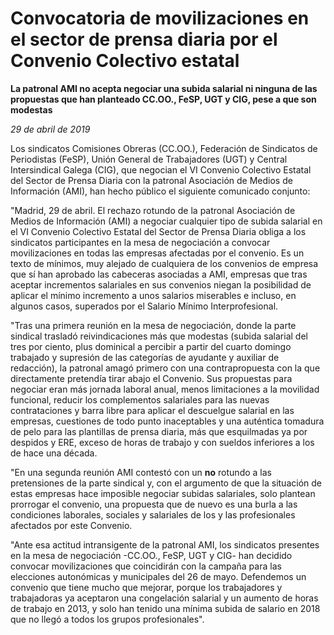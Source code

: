# Convocatoria de movilizaciones en el sector de prensa diaria por el Convenio Colectivo estatal

**La patronal AMI no acepta negociar una subida salarial ni ninguna de las propuestas que han planteado CC.OO., FeSP, UGT y CIG, pese a que son modestas**

*29 de abril de 2019*

Los sindicatos Comisiones Obreras (CC.OO.), Federación de Sindicatos de Periodistas (FeSP), Unión General de Trabajadores (UGT) y Central Intersindical Galega (CIG), que negocian el VI Convenio Colectivo Estatal del Sector de Prensa Diaria con la patronal Asociación de Medios de Información (AMI), han hecho público el siguiente comunicado conjunto:

"Madrid, 29 de abril. El rechazo rotundo de la patronal Asociación de Medios de Información (AMI) a negociar cualquier tipo de subida salarial en el VI Convenio Colectivo Estatal del Sector de Prensa Diaria obliga a los sindicatos participantes en la mesa de negociación a convocar movilizaciones en todas las empresas afectadas por el convenio. Es un texto de mínimos, muy alejado de cualquiera de los convenios de empresa que sí han aprobado las cabeceras asociadas a AMI, empresas que tras aceptar incrementos salariales en sus convenios niegan la posibilidad de aplicar el mínimo incremento a unos salarios miserables e incluso, en algunos casos, superados por el Salario Mínimo Interprofesional.

"Tras una primera reunión en la mesa de negociación, donde la parte sindical trasladó reivindicaciones más que modestas (subida salarial del tres por ciento, plus dominical a percibir a partir del cuarto domingo trabajado y supresión de las categorías de ayudante y auxiliar de redacción), la patronal amagó primero con una contrapropuesta con la que directamente pretendía tirar abajo el Convenio. Sus propuestas para negociar eran más jornada laboral anual, menos limitaciones a la movilidad funcional, reducir los complementos salariales para las nuevas contrataciones y barra libre para aplicar el descuelgue salarial en las empresas, cuestiones de todo punto inaceptables y una auténtica tomadura de pelo para las plantillas de prensa diaria, más que esquilmadas ya por despidos y ERE, exceso de horas de trabajo y con sueldos inferiores a los de hace una década.

"En una segunda reunión AMI contestó con un **no** rotundo a las pretensiones de la parte sindical y, con el argumento de que la situación de estas empresas hace imposible negociar subidas salariales, solo plantean prorrogar el convenio, una propuesta que de nuevo es una burla a las condiciones laborales, sociales y salariales de los y las profesionales afectados por este Convenio.

"Ante esa actitud intransigente de la patronal AMI, los sindicatos presentes en la mesa de negociación -CC.OO., FeSP, UGT y CIG- han decidido convocar movilizaciones que coincidirán con la campaña para las elecciones autonómicas y municipales del 26 de mayo. Defendemos un convenio que tiene mucho que mejorar, porque los trabajadores y trabajadoras ya aceptaron una congelación salarial y un aumento de horas de trabajo en 2013, y solo han tenido una mínima subida de salario en 2018 que no llegó a todos los grupos profesionales".

